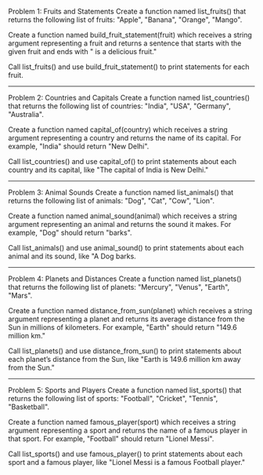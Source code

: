 Problem 1: Fruits and Statements
Create a function named list_fruits() that returns the following list of fruits: "Apple", "Banana", "Orange", "Mango".

Create a function named build_fruit_statement(fruit) which receives a string argument representing a fruit and returns a sentence that starts with the given fruit and ends with " is a delicious fruit."

Call list_fruits() and use build_fruit_statement() to print statements for each fruit.
***********************
Problem 2: Countries and Capitals
Create a function named list_countries() that returns the following list of countries: "India", "USA", "Germany", "Australia".

Create a function named capital_of(country) which receives a string argument representing a country and returns the name of its capital. For example, "India" should return "New Delhi".

Call list_countries() and use capital_of() to print statements about each country and its capital, like "The capital of India is New Delhi."
***********************************
Problem 3: Animal Sounds
Create a function named list_animals() that returns the following list of animals: "Dog", "Cat", "Cow", "Lion".

Create a function named animal_sound(animal) which receives a string argument representing an animal and returns the sound it makes. For example, "Dog" should return "barks".

Call list_animals() and use animal_sound() to print statements about each animal and its sound, like "A Dog barks.
********************************************
Problem 4: Planets and Distances
Create a function named list_planets() that returns the following list of planets: "Mercury", "Venus", "Earth", "Mars".

Create a function named distance_from_sun(planet) which receives a string argument representing a planet and returns its average distance from the Sun in millions of kilometers. For example, "Earth" should return "149.6 million km."

Call list_planets() and use distance_from_sun() to print statements about each planet’s distance from the Sun, like "Earth is 149.6 million km away from the Sun."
************************************************************
Problem 5: Sports and Players
Create a function named list_sports() that returns the following list of sports: "Football", "Cricket", "Tennis", "Basketball".

Create a function named famous_player(sport) which receives a string argument representing a sport and returns the name of a famous player in that sport. For example, "Football" should return "Lionel Messi".

Call list_sports() and use famous_player() to print statements about each sport and a famous player, like "Lionel Messi is a famous Football player."

